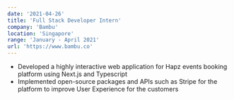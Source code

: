 ```yaml
---
date: '2021-04-26'
title: 'Full Stack Developer Intern'
company: 'Bambu'
location: 'Singapore'
range: 'January - April 2021'
url: 'https://www.bambu.co'
---
```


- Developed a highly interactive web application for Hapz events booking platform using Next.js and Typescript
- Implemented open-source packages and APIs such as Stripe for the platform to improve User Experience for the customers
